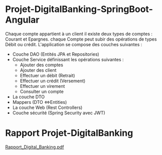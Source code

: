 # Projet-DigitalBanking-SpringBoot-Angular
Chaque compte appartient à un client il existe deux types de comptes : Courant et Epargnes. chaque Compte peut subir des opérations de types Débit ou crédit.
L'application se compose des couches suivantes :
- Couche DAO (Entités JPA et Repositories)
- Couche Service définissant les opérations suivantes :
    - Ajouter des comptes
    - Ajouter des client
    - Effectuer un débit (Retrait)
    - Effectuer un crédit (Versement)
    - Effectuer un virement
    - Consulter un compte
- La couche DTO
- Mappers (DTO <=>Entities)
- La couche Web (Rest Controllers)
- Couche sécurité (Spring Security avec JWT)
# Rapport Projet-DigitalBanking
[Rapport_Digital_Banking.pdf](https://github.com/Amina-contact/Projet-DigitalBanking-SpringBoot-Angular/files/9801443/Rapport_Digital_Banking.pdf)
